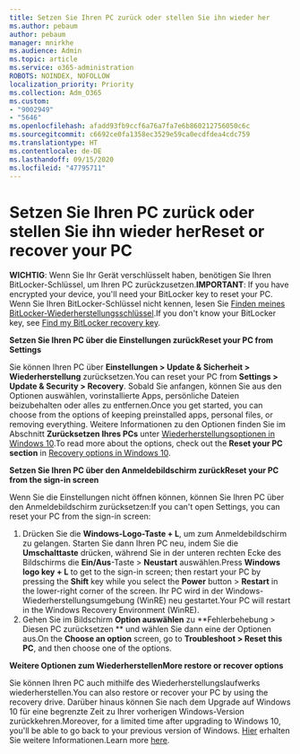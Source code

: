 ```yaml
---
title: Setzen Sie Ihren PC zurück oder stellen Sie ihn wieder her
ms.author: pebaum
author: pebaum
manager: mnirkhe
ms.audience: Admin
ms.topic: article
ms.service: o365-administration
ROBOTS: NOINDEX, NOFOLLOW
localization_priority: Priority
ms.collection: Adm_O365
ms.custom:
- "9002949"
- "5646"
ms.openlocfilehash: afadd93fb9ccf6a76a7fa7e6b860212756050c6c
ms.sourcegitcommit: c6692ce0fa1358ec3529e59ca0ecdfdea4cdc759
ms.translationtype: HT
ms.contentlocale: de-DE
ms.lasthandoff: 09/15/2020
ms.locfileid: "47795711"
---
```

# <a name="reset-or-recover-your-pc"></a><span data-ttu-id="91da1-102">Setzen Sie Ihren PC zurück oder stellen Sie ihn wieder her</span><span class="sxs-lookup"><span data-stu-id="91da1-102">Reset or recover your PC</span></span>

<span data-ttu-id="91da1-103">**WICHTIG**: Wenn Sie Ihr Gerät verschlüsselt haben, benötigen Sie Ihren BitLocker-Schlüssel, um Ihren PC zurückzusetzen.</span><span class="sxs-lookup"><span data-stu-id="91da1-103">**IMPORTANT**: If you have encrypted your device, you'll need your BitLocker key to reset your PC.</span></span> <span data-ttu-id="91da1-104">Wenn Sie Ihren BitLocker-Schlüssel nicht kennen, lesen Sie [Finden meines BitLocker-Wiederherstellungsschlüssel](https://support.microsoft.com/help/4026181/windows-10-find-my-bitlocker-recovery-key).</span><span class="sxs-lookup"><span data-stu-id="91da1-104">If you don't know your BitLocker key, see [Find my BitLocker recovery key](https://support.microsoft.com/help/4026181/windows-10-find-my-bitlocker-recovery-key).</span></span>

<span data-ttu-id="91da1-105">**Setzen Sie Ihren PC über die Einstellungen zurück**</span><span class="sxs-lookup"><span data-stu-id="91da1-105">**Reset your PC from Settings**</span></span>

<span data-ttu-id="91da1-106">Sie können Ihren PC über **Einstellungen > Update & Sicherheit > Wiederherstellung** zurücksetzen.</span><span class="sxs-lookup"><span data-stu-id="91da1-106">You can reset your PC from **Settings > Update & Security > Recovery**.</span></span> <span data-ttu-id="91da1-107">Sobald Sie anfangen, können Sie aus den Optionen auswählen, vorinstallierte Apps, persönliche Dateien beizubehalten oder alles zu entfernen.</span><span class="sxs-lookup"><span data-stu-id="91da1-107">Once you get started, you can choose from the options of keeping preinstalled apps, personal files, or removing everything.</span></span> <span data-ttu-id="91da1-108">Weitere Informationen zu den Optionen finden Sie im Abschnitt **Zurücksetzen Ihres PCs** unter [Wiederherstellungsoptionen in Windows 10](https://support.microsoft.com/help/12415/windows-10-recovery-options).</span><span class="sxs-lookup"><span data-stu-id="91da1-108">To read more about the options, check out the **Reset your PC section** in [Recovery options in Windows 10](https://support.microsoft.com/help/12415/windows-10-recovery-options).</span></span>

<span data-ttu-id="91da1-109">**Setzen Sie Ihren PC über den Anmeldebildschirm zurück**</span><span class="sxs-lookup"><span data-stu-id="91da1-109">**Reset your PC from the sign-in screen**</span></span>

<span data-ttu-id="91da1-110">Wenn Sie die Einstellungen nicht öffnen können, können Sie Ihren PC über den Anmeldebildschirm zurücksetzen:</span><span class="sxs-lookup"><span data-stu-id="91da1-110">If you can't open Settings, you can reset your PC from the sign-in screen:</span></span>

1. <span data-ttu-id="91da1-111">Drücken Sie die **Windows-Logo-Taste + L**, um zum Anmeldebildschirm zu gelangen. Starten Sie dann Ihren PC neu, indem Sie die **Umschalttaste** drücken, während Sie in der unteren rechten Ecke des Bildschirms die **Ein/Aus**-Taste > **Neustart** auswählen.</span><span class="sxs-lookup"><span data-stu-id="91da1-111">Press **Windows logo key + L** to get to the sign-in screen; then restart your PC by pressing the **Shift** key while you select the **Power** button > **Restart** in the lower-right corner of the screen.</span></span> <span data-ttu-id="91da1-112">Ihr PC wird in der Windows-Wiederherstellungsumgebung (WinRE) neu gestartet.</span><span class="sxs-lookup"><span data-stu-id="91da1-112">Your PC will restart in the Windows Recovery Environment (WinRE).</span></span>
2. <span data-ttu-id="91da1-113">Gehen Sie im Bildschirm **Option auswählen** zu \*\*Fehlerbehebung > Diesen PC zurücksetzen \*\* und wählen Sie dann eine der Optionen aus.</span><span class="sxs-lookup"><span data-stu-id="91da1-113">On the **Choose an option** screen, go to **Troubleshoot > Reset this PC**, and then choose one of the options.</span></span>

<span data-ttu-id="91da1-114">**Weitere Optionen zum Wiederherstellen**</span><span class="sxs-lookup"><span data-stu-id="91da1-114">**More restore or recover options**</span></span>

<span data-ttu-id="91da1-115">Sie können Ihren PC auch mithilfe des Wiederherstellungslaufwerks wiederherstellen.</span><span class="sxs-lookup"><span data-stu-id="91da1-115">You can also restore or recover your PC by using the recovery drive.</span></span> <span data-ttu-id="91da1-116">Darüber hinaus können Sie nach dem Upgrade auf Windows 10 für eine begrenzte Zeit zu Ihrer vorherigen Windows-Version zurückkehren.</span><span class="sxs-lookup"><span data-stu-id="91da1-116">Moreover, for a limited time after upgrading to Windows 10, you'll be able to go back to your previous version of Windows.</span></span> <span data-ttu-id="91da1-117">[Hier](https://support.microsoft.com/help/12415/windows-10-recovery-options) erhalten Sie weitere Informationen.</span><span class="sxs-lookup"><span data-stu-id="91da1-117">Learn more [here](https://support.microsoft.com/help/12415/windows-10-recovery-options).</span></span>
